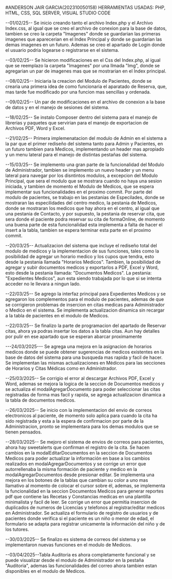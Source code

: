 #ANDERSON JAIR GARCIA(202310050158) HERRAMIENTAS USADAS: PHP, HTML, CSS, SQL SERVER, VISUAL STUDIO CODE 

--01/02/25-- Se inicio creando tanto el archivo Index.php y el Archivo Index.css, al igual que se creo el archivo de conexion para la base de datos, tambien se creo la carpeta "Imagenes" donde se guardarian las primeras imagenes que aparecerian en el Index Principal y donde se guardarian las demas imagenes en un futuro. Ademas se creo el apartado de Login donde el usuario podria logearse o registrarse en el sistema.

--03/02/25-- Se hicieron modificaciones en el Css del Index.php, al igual que se reemplazo la carpeta "Imagenes" por una llmada "Img", donde se agregarian un par de imagenes mas que se  mostrarian en el Index principal.

--08/02/25-- Iniciaria la creacion del Modulo de Pacientes, donde se crearia una primera idea de como funcionaria el aparatado de Reserva, que, mas tarde fue modificado por una funcion mas sencillas y ordenada.

--09/02/25-- Un par de modificaciones en el archivo de conexion a la base de datos y en el manejo de sesiones del sistema.

--18/02/25-- Se instalo Composer dentro del sistema para el manejo de librerias y paquetes que servirian para el manejo de exportacion de Archivos PDF, Word y Excel.

--21/02/25-- Primera implemenatacion del modulo de Admin en el sistema a la par que el primer rediseño del sistema tanto para Admin y Pacientes, en un futuro tambien para Medicos, implementando un header mas apropiado y un menu lateral para el manejo de distintas pestañas del sistema.

--15/03/25-- Se implemento una gran parte de la funcionalidad del Modulo de Administrador, tambien se implemento un nuevo header y un menu lateral para navegar por los disntintos modulos, a excepcion del Modulo Principal, que sera el modulo que se mostrara cuando no haya una sesion iniciada, y tambien de momento el Modulo de Medicos, que se espera implementar sus funcionalidades en el proximo commit. Por parte del modulo de pacientes, se trabajo en las pestanias de Especilades, donde se mostraran las especilidades del centro medico, la pestania de Medicos, donde se mostraran los medicos que hay ahora en el centro, al igual que una pestania de Contacto, y por supuesto, la pestania de reservar cita, que sera donde el paciente podra reservar su cita de formaOnline, de momento una buena parte de esta funcionalidad esta implementa a falta de hacer el insert a la tabla, tambien se espera terminar esta parte en el proximo commit.

--20/03/25-- Actualizacion del sistema que incluye el rediseño total del modulo de medicos y la implementacion de sus funciones, tales como la posibilidad de agregar un horario medico y los cupos que tendra, esto desde la pestania llamada "Horarios Medicos". Tambien, la posibilidad de agregar y subir documentos medicos y exportarlos a PDF, Excel y Word, esto desde la pestania llamada: "Documentos Medicos". La pestania: "Expedientes Medicos", aun esta siendo trabajada por lo que si se intenta acceder no le llevara a ningun lado.

--22/03/25-- Se agrego la interfaz principal para Expedientes Medicos y se agregaron los complementos para el modulo de pacientes, ademas de que se corrigieron problemas de insercion en citas medicas para Administrador o Medico en el sistema. Se implementa actualizacion dinamica sin recargar a la tabla de pacientes en el modulo de Medicos.

--22/03/25-- Se finalizo la parte de programacion del apartado de Reservar citas, ahora ya podras insertar los datos a la tabla citas. Aun hay detalles por pulir en ese apartado que se esperan abarcar proximamente

---24/03/2025--- Se agrega una mejora en la asignacion de horarios medicos donde se puede obtener sugerencias de medicos existentes en la base de datos del sistema para una busqueda mas rapida y facil de hacer. Se implementan las mismas actualizaciones en Médicos para las secciones de Horarios y Citas Médicas como en Administrador.

--25/03/2025-- Se corrigio el error al descargar Archivos PDF, Excel y Word, ademas se mejora la logica de la seccion de Documentos medicos y se actualiza el modalAgregarDocumento para poder seleccionar las citas registradas de forma mas facil y rapida, se agrega actualizacion dinamica a la tabla de documentos medicos.

--26/03/2025-- Se inicio con la implementacion del envio de correos electronicos al paciente, de momento solo aplica para cuando la cita ha sido registrada y esta a la espera de confirmacion por parte de la Administracion, pronto se implementara para los demas modulos que se tienen pensados.

--28/03/2025-- Se mejoro el sistema de envios de correos para pacientes, ahora hay sweetalerts que confirman el registro de la cita. Se hacen cambios en la modalEditarDocumentos en la seccion de Documentos Medicos para poder actualizar la información en base a los cambios realizados en modalAgregarDocumentos y se corrige un error que autorrellenaba la misma formación de paciente y medico en la modalAgregarDocumentos desde presionar editar. Se implementa una mejora en los botones de la tablas que cambian su color a uno mas llamativo al momento de colocar el cursor sobre él, ademas, se implementa la funcionalidad en la seccion Documentos Medicos para generar reportes pdf que contiene las Recetas y Constancias medicas en una plantilla minimalista y facil de leer. Se corrige un error que permitia insercion de duplicados de numeros de Licencias y telefonos al registrar/editar medicos en Administrador. Se actualiza el formulario de registro de usuarios y de pacientes donde verifica si el paciente es un niño o menor de edad, el formulario se adapta para registrar unicamente la información del niño y de los tutores.

--30/03/2025-- Se finalizo es sistema de correos del sistema y se implementaron nuevas funciones en el modulo de Medicos.

--03/04/2025--Tabla Auditoria es ahora completamente funcional y se puede visualizar desde el modulo de Administrador en la pestaña "Auditoria", ademas las funcionalidades del correo ahora tambien estan disponibles en el modulo de Medicos.
